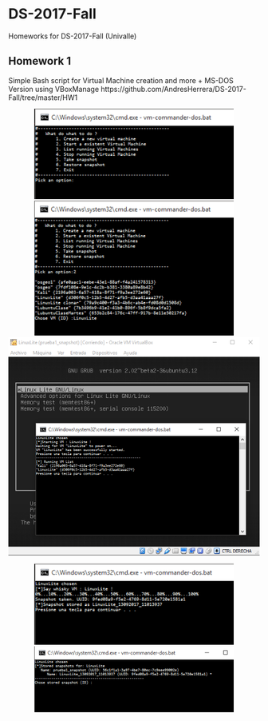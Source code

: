 # DS-2017-Fall
Homeworks for DS-2017-Fall (Univalle)

<h2>Homework 1</h2>
Simple Bash script for Virtual Machine creation and more
+ MS-DOS Version using VBoxManage
https://github.com/AndresHerrera/DS-2017-Fall/tree/master/HW1

<p align="center">
  <img src="HW1/snap1.png" width="400"/>
  <img src="HW1/snap2.png" width="400"/>
  <br>
  <img src="HW1/snap3.png" width="600"/>
</p>
<p align="center">
  <img src="HW1/snap4.png" width="400"/>
  <img src="HW1/snap5.png" width="400"/>
</p>
